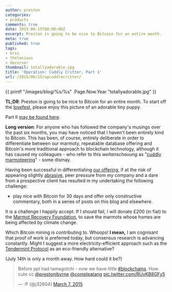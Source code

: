 ```yaml
---
author: preston
categories:
- products
comments: true
date: 2015-06-15T00:00:00Z
excerpt: Preston is going to be nice to Bitcoin for an entire month.
meta: true
published: true
tags:
- eris
- thelonious
- decerver
thumbnail: totallyadorable.jpg
title: 'Operation: Cuddly Critter, Part 1'
url: /2015/06/15/opcuddlecritter/
---
```


{{ printf "/images/blog/%s/%s" .Page.Now.Year "totallyadorable.jpg" }}

**TL;DR**: Preston is going to be nice to Bitcoin for an entire month. To start off the [lovefest](https://twitter.com/polemitis/status/610552511779446784), please enjoy this picture of an adorable tiny puppy.

Part II [may be found here](https://db.erisindustries.com/distributed%20systems/2015/06/16/tbtm/).

**Long version**: For anyone who has followed the company's musings over the past six months, you may have noticed that I haven't been entirely kind to Bitcoin. This has been, of course, entirely deliberate in order to differentiate between our marmoty, repeatable database offering and Bitcoin's more traditional approach to blockchain technology, although it has caused my colleagues - who refer to this _weltanschauung_ as "[cuddly marmoteering](https://eng.erisindustries.com/blockchain/2015/04/30/on-blockchains/)" - some dismay.

Having been successful in differentiating [our offering](https://erisindustries.com), if at the risk of appearing slightly [abrasive](http://prestonbyrne.com/2015/04/08/blockchain-without-bitcoin-is-now-a-thing/), peer pressure from my company and a dare from a prospective client has resulted in my undertaking the following challenge:

* play nice with Bitcoin for 30 days and offer only constructive commentary, both in a series of posts on this blog and elsewhere.

It is a challenge I happily accept. If I should fail, I will donate £200 (in fiat) to the [Marmot Recovery Foundation](https://marmots.org), to save the marmots whose homes are being affected by climate change.

Which Bitcoin mining is contributing to. Whoops! **I mean,** I am cognisant that proof of work is preferred today, but consensus research is advancing constantly. Might I suggest a more electricity-efficient approach such as the [Tendermint Protocol](http://tendermint.com/) as an eco-friendly alternative?

(July 14th is only a month away. How hard could it be?)

<blockquote class="twitter-tweet" lang="en"><p>Before ppl had tamagotchi - now we have little <a href="https://twitter.com/hashtag/blockchains?src=hash">#blockchains</a>. How cute cc <a href="https://twitter.com/prestonjbyrne">@prestonjbyrne</a> <a href="https://twitter.com/compleatang">@compleatang</a> <a href="http://t.co/RUvKB8GFy5">pic.twitter.com/RUvKB8GFy5</a></p>&mdash; :P (@j32804) <a href="https://twitter.com/j32804/status/574165653197881345">March 7, 2015</a></blockquote>
<script async src="//platform.twitter.com/widgets.js" charset="utf-8"></script>
